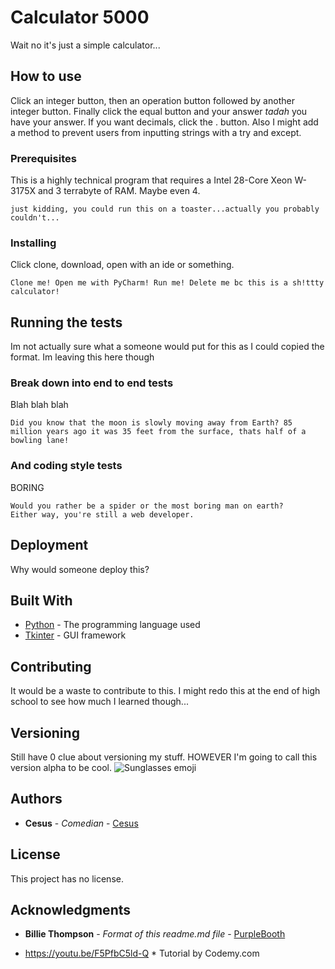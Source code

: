 # Calculator 5000

Wait no it's just a simple calculator...

## How to use

Click an integer button, then an operation button followed by another integer button. Finally click the equal button and your answer *tadah* you have your answer. If you want decimals, click the . button. Also I might add a method to prevent users from inputting strings with a try and except.

### Prerequisites

This is a highly technical program that requires a Intel 28-Core Xeon W-3175X and 3 terrabyte of RAM. Maybe even 4.

```
just kidding, you could run this on a toaster...actually you probably couldn't...
```

### Installing

Click clone, download, open with an ide or something.

```
Clone me! Open me with PyCharm! Run me! Delete me bc this is a sh!ttty calculator!
```

## Running the tests

Im not actually sure what a someone would put for this as I could copied the format. Im leaving this here though

### Break down into end to end tests

Blah blah blah

```
Did you know that the moon is slowly moving away from Earth? 85 million years ago it was 35 feet from the surface, thats half of a bowling lane!
```

### And coding style tests

BORING

```
Would you rather be a spider or the most boring man on earth?
Either way, you're still a web developer.
```

## Deployment

Why would someone deploy this?

## Built With

* [Python](https://docs.python.org/3/) - The programming language used
* [Tkinter](https://docs.python.org/2/library/tkinter.html) - GUI framework

## Contributing

It would be a waste to contribute to this. I might redo this at the end of high school to see how much I learned though...

## Versioning

Still have 0 clue about versioning my stuff. HOWEVER I'm going to call this version alpha to be cool. ![Sunglasses emoji](https://commons.wikimedia.org/wiki/File:Twemoji_1f60e.svg)

## Authors

* **Cesus** - *Comedian* - [Cesus](https://github.com/Cesus)

## License

This project has no license.

## Acknowledgments

* **Billie Thompson** - *Format of this readme.md file* - [PurpleBooth](https://github.com/PurpleBooth)

* https://youtu.be/F5PfbC5ld-Q * Tutorial by Codemy.com
